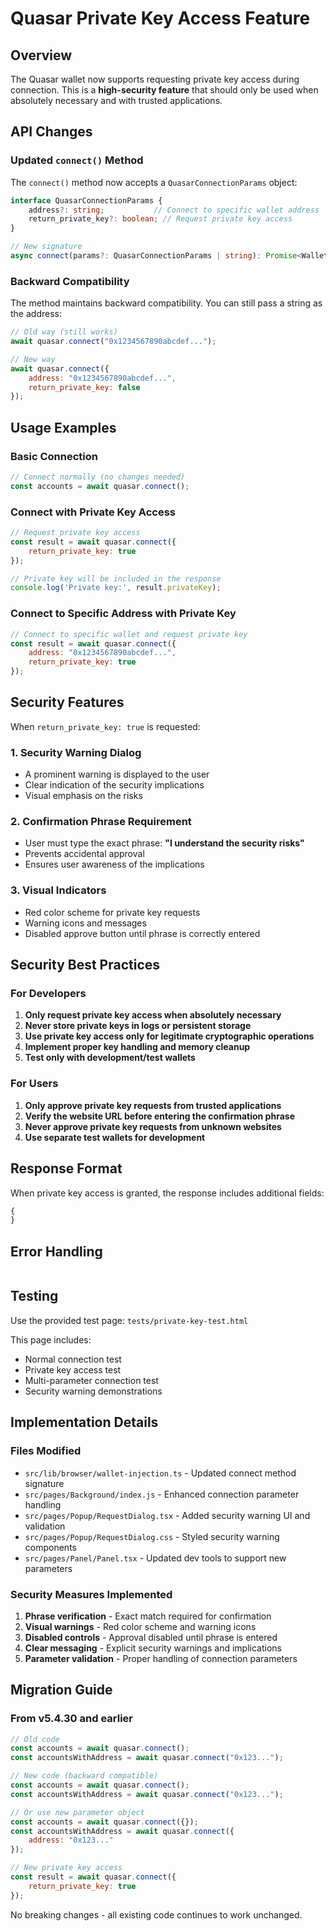 # Quasar Private Key Access Feature

## Overview

The Quasar wallet now supports requesting private key access during connection. This is a **high-security feature** that should only be used when absolutely necessary and with trusted applications.

## API Changes

### Updated `connect()` Method

The `connect()` method now accepts a `QuasarConnectionParams` object:

```typescript
interface QuasarConnectionParams {
    address?: string;           // Connect to specific wallet address
    return_private_key?: boolean; // Request private key access
}

// New signature
async connect(params?: QuasarConnectionParams | string): Promise<WalletAccount[]>
```

### Backward Compatibility

The method maintains backward compatibility. You can still pass a string as the address:

```javascript
// Old way (still works)
await quasar.connect("0x1234567890abcdef...");

// New way
await quasar.connect({
    address: "0x1234567890abcdef...",
    return_private_key: false
});
```

## Usage Examples

### Basic Connection
```javascript
// Connect normally (no changes needed)
const accounts = await quasar.connect();
```

### Connect with Private Key Access
```javascript
// Request private key access
const result = await quasar.connect({
    return_private_key: true
});

// Private key will be included in the response
console.log('Private key:', result.privateKey);
```

### Connect to Specific Address with Private Key
```javascript
// Connect to specific wallet and request private key
const result = await quasar.connect({
    address: "0x1234567890abcdef...",
    return_private_key: true
});
```

## Security Features

When `return_private_key: true` is requested:

### 1. Security Warning Dialog
- A prominent warning is displayed to the user
- Clear indication of the security implications
- Visual emphasis on the risks

### 2. Confirmation Phrase Requirement
- User must type the exact phrase: **"I understand the security risks"**
- Prevents accidental approval
- Ensures user awareness of the implications

### 3. Visual Indicators
- Red color scheme for private key requests
- Warning icons and messages
- Disabled approve button until phrase is correctly entered

## Security Best Practices

### For Developers
1. **Only request private key access when absolutely necessary**
2. **Never store private keys in logs or persistent storage**
3. **Use private key access only for legitimate cryptographic operations**
4. **Implement proper key handling and memory cleanup**
5. **Test only with development/test wallets**

### For Users
1. **Only approve private key requests from trusted applications**
2. **Verify the website URL before entering the confirmation phrase**
3. **Never approve private key requests from unknown websites**
4. **Use separate test wallets for development**

## Response Format

When private key access is granted, the response includes additional fields:

```javascript
{
}
```

## Error Handling

```javascript

```

## Testing

Use the provided test page: `tests/private-key-test.html`

This page includes:
- Normal connection test
- Private key access test
- Multi-parameter connection test
- Security warning demonstrations

## Implementation Details

### Files Modified
- `src/lib/browser/wallet-injection.ts` - Updated connect method signature
- `src/pages/Background/index.js` - Enhanced connection parameter handling
- `src/pages/Popup/RequestDialog.tsx` - Added security warning UI and validation
- `src/pages/Popup/RequestDialog.css` - Styled security warning components
- `src/pages/Panel/Panel.tsx` - Updated dev tools to support new parameters

### Security Measures Implemented
1. **Phrase verification** - Exact match required for confirmation
2. **Visual warnings** - Red color scheme and warning icons
3. **Disabled controls** - Approval disabled until phrase is entered
4. **Clear messaging** - Explicit security warnings and implications
5. **Parameter validation** - Proper handling of connection parameters

## Migration Guide

### From v5.4.30 and earlier
```javascript
// Old code
const accounts = await quasar.connect();
const accountsWithAddress = await quasar.connect("0x123...");

// New code (backward compatible)
const accounts = await quasar.connect();
const accountsWithAddress = await quasar.connect("0x123...");

// Or use new parameter object
const accounts = await quasar.connect({});
const accountsWithAddress = await quasar.connect({
    address: "0x123..."
});

// New private key access
const result = await quasar.connect({
    return_private_key: true
});
```

No breaking changes - all existing code continues to work unchanged.
